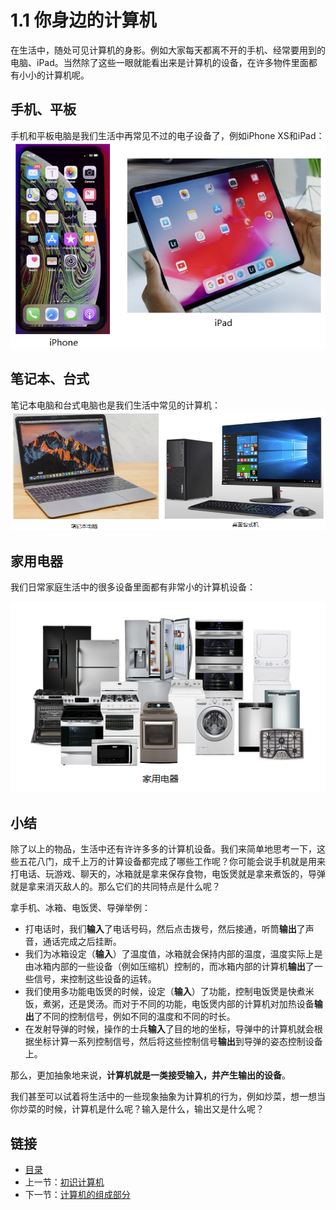 # 1.1 你身边的计算机

在生活中，随处可见计算机的身影。例如大家每天都离不开的手机、经常要用到的电脑、iPad。当然除了这些一眼就能看出来是计算机的设备，在许多物件里面都有小小的计算机呢。

## 手机、平板

手机和平板电脑是我们生活中再常见不过的电子设备了，例如iPhone XS和iPad：
![iphone and ipad](./images/01.1.iPhone-and-iPad.png)

## 笔记本、台式

笔记本电脑和台式电脑也是我们生活中常见的计算机：
![laptop and desktop](./images/01.1.laptop-and-desktop.png)

## 家用电器

我们日常家庭生活中的很多设备里面都有非常小的计算机设备：

![appliances](./images/01.1.appliances.png)

## 小结

除了以上的物品，生活中还有许许多多的计算机设备。我们来简单地思考一下，这些五花八门，成千上万的计算设备都完成了哪些工作呢？你可能会说手机就是用来打电话、玩游戏、聊天的，冰箱就是拿来保存食物，电饭煲就是拿来煮饭的，导弹就是拿来消灭敌人的。那么它们的共同特点是什么呢？

拿手机、冰箱、电饭煲、导弹举例：

- 打电话时，我们**输入**了电话号码，然后点击拨号，然后接通，听筒**输出**了声音，通话完成之后挂断。
- 我们为冰箱设定（**输入**）了温度值，冰箱就会保持内部的温度，温度实际上是由冰箱内部的一些设备（例如压缩机）控制的，而冰箱内部的计算机**输出**了一些信号，来控制这些设备的运转。
- 我们使用多功能电饭煲的时候，设定（**输入**）了功能，控制电饭煲是快煮米饭，煮粥，还是煲汤。而对于不同的功能，电饭煲内部的计算机对加热设备**输出**了不同的控制信号，例如不同的温度和不同的时长。
- 在发射导弹的时候，操作的士兵**输入**了目的地的坐标，导弹中的计算机就会根据坐标计算一系列控制信号，然后将这些控制信号**输出**到导弹的姿态控制设备上。

那么，更加抽象地来说，**计算机就是一类接受输入，并产生输出的设备**。

我们甚至可以试着将生活中的一些现象抽象为计算机的行为，例如炒菜，想一想当你炒菜的时候，计算机是什么呢？输入是什么，输出又是什么呢？

## 链接

- [目录](./preface.md)
- 上一节：[初识计算机](./01.0.md)
- 下一节：[计算机的组成部分](./01.2.md)